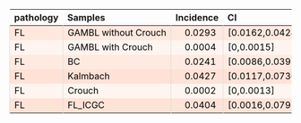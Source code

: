 <table class="table" style="margin-left: auto; margin-right: auto;">
 <thead>
  <tr>
   <th style="text-align:left;"> pathology </th>
   <th style="text-align:left;"> Samples </th>
   <th style="text-align:right;"> Incidence </th>
   <th style="text-align:left;"> CI </th>
  </tr>
 </thead>
<tbody>
  <tr>
   <td style="text-align:left;color: rgba(0, 0, 0, 255) !important;background-color: rgba(255, 232, 222, 255) !important;border-left:1px solid #DDDDDD;white-space: nowrap;"> FL </td>
   <td style="text-align:left;color: rgba(0, 0, 0, 255) !important;background-color: rgba(255, 232, 222, 255) !important;border-left:1px solid #DDDDDD;white-space: nowrap;"> GAMBL without Crouch </td>
   <td style="text-align:right;color: rgba(0, 0, 0, 255) !important;background-color: rgba(255, 232, 222, 255) !important;border-left:1px solid #DDDDDD;white-space: nowrap;"> <span style="     color: rgba(0, 0, 0, 255) !important;border-radius: 4px; padding-right: 4px; padding-left: 4px; background-color: rgba(255, 232, 222, 255) !important;">0.0293</span> </td>
   <td style="text-align:left;color: rgba(0, 0, 0, 255) !important;background-color: rgba(255, 232, 222, 255) !important;border-left:1px solid #DDDDDD;white-space: nowrap;"> [0.0162,0.0424] </td>
  </tr>
  <tr>
   <td style="text-align:left;color: rgba(0, 0, 0, 255) !important;background-color: rgba(255, 245, 240, 255) !important;border-left:1px solid #DDDDDD;white-space: nowrap;"> FL </td>
   <td style="text-align:left;color: rgba(0, 0, 0, 255) !important;background-color: rgba(255, 245, 240, 255) !important;border-left:1px solid #DDDDDD;white-space: nowrap;"> GAMBL with Crouch </td>
   <td style="text-align:right;color: rgba(0, 0, 0, 255) !important;background-color: rgba(255, 245, 240, 255) !important;border-left:1px solid #DDDDDD;white-space: nowrap;"> <span style="     color: rgba(0, 0, 0, 255) !important;border-radius: 4px; padding-right: 4px; padding-left: 4px; background-color: rgba(255, 245, 240, 255) !important;">0.0004</span> </td>
   <td style="text-align:left;color: rgba(0, 0, 0, 255) !important;background-color: rgba(255, 245, 240, 255) !important;border-left:1px solid #DDDDDD;white-space: nowrap;"> [0,0.0015] </td>
  </tr>
  <tr>
   <td style="text-align:left;color: rgba(0, 0, 0, 255) !important;background-color: rgba(255, 234, 225, 255) !important;border-left:1px solid #DDDDDD;white-space: nowrap;"> FL </td>
   <td style="text-align:left;color: rgba(0, 0, 0, 255) !important;background-color: rgba(255, 234, 225, 255) !important;border-left:1px solid #DDDDDD;white-space: nowrap;"> BC </td>
   <td style="text-align:right;color: rgba(0, 0, 0, 255) !important;background-color: rgba(255, 234, 225, 255) !important;border-left:1px solid #DDDDDD;white-space: nowrap;"> <span style="     color: rgba(0, 0, 0, 255) !important;border-radius: 4px; padding-right: 4px; padding-left: 4px; background-color: rgba(255, 234, 225, 255) !important;">0.0241</span> </td>
   <td style="text-align:left;color: rgba(0, 0, 0, 255) !important;background-color: rgba(255, 234, 225, 255) !important;border-left:1px solid #DDDDDD;white-space: nowrap;"> [0.0086,0.0397] </td>
  </tr>
  <tr>
   <td style="text-align:left;color: rgba(0, 0, 0, 255) !important;background-color: rgba(255, 226, 214, 255) !important;border-left:1px solid #DDDDDD;white-space: nowrap;"> FL </td>
   <td style="text-align:left;color: rgba(0, 0, 0, 255) !important;background-color: rgba(255, 226, 214, 255) !important;border-left:1px solid #DDDDDD;white-space: nowrap;"> Kalmbach </td>
   <td style="text-align:right;color: rgba(0, 0, 0, 255) !important;background-color: rgba(255, 226, 214, 255) !important;border-left:1px solid #DDDDDD;white-space: nowrap;"> <span style="     color: rgba(0, 0, 0, 255) !important;border-radius: 4px; padding-right: 4px; padding-left: 4px; background-color: rgba(255, 226, 214, 255) !important;">0.0427</span> </td>
   <td style="text-align:left;color: rgba(0, 0, 0, 255) !important;background-color: rgba(255, 226, 214, 255) !important;border-left:1px solid #DDDDDD;white-space: nowrap;"> [0.0117,0.0736] </td>
  </tr>
  <tr>
   <td style="text-align:left;color: rgba(0, 0, 0, 255) !important;background-color: rgba(255, 245, 240, 255) !important;border-left:1px solid #DDDDDD;white-space: nowrap;"> FL </td>
   <td style="text-align:left;color: rgba(0, 0, 0, 255) !important;background-color: rgba(255, 245, 240, 255) !important;border-left:1px solid #DDDDDD;white-space: nowrap;"> Crouch </td>
   <td style="text-align:right;color: rgba(0, 0, 0, 255) !important;background-color: rgba(255, 245, 240, 255) !important;border-left:1px solid #DDDDDD;white-space: nowrap;"> <span style="     color: rgba(0, 0, 0, 255) !important;border-radius: 4px; padding-right: 4px; padding-left: 4px; background-color: rgba(255, 245, 240, 255) !important;">0.0002</span> </td>
   <td style="text-align:left;color: rgba(0, 0, 0, 255) !important;background-color: rgba(255, 245, 240, 255) !important;border-left:1px solid #DDDDDD;white-space: nowrap;"> [0,0.0013] </td>
  </tr>
  <tr>
   <td style="text-align:left;color: rgba(0, 0, 0, 255) !important;background-color: rgba(255, 227, 215, 255) !important;border-left:1px solid #DDDDDD;white-space: nowrap;"> FL </td>
   <td style="text-align:left;color: rgba(0, 0, 0, 255) !important;background-color: rgba(255, 227, 215, 255) !important;border-left:1px solid #DDDDDD;white-space: nowrap;"> FL_ICGC </td>
   <td style="text-align:right;color: rgba(0, 0, 0, 255) !important;background-color: rgba(255, 227, 215, 255) !important;border-left:1px solid #DDDDDD;white-space: nowrap;"> <span style="     color: rgba(0, 0, 0, 255) !important;border-radius: 4px; padding-right: 4px; padding-left: 4px; background-color: rgba(255, 227, 215, 255) !important;">0.0404</span> </td>
   <td style="text-align:left;color: rgba(0, 0, 0, 255) !important;background-color: rgba(255, 227, 215, 255) !important;border-left:1px solid #DDDDDD;white-space: nowrap;"> [0.0016,0.0792] </td>
  </tr>
</tbody>
</table>